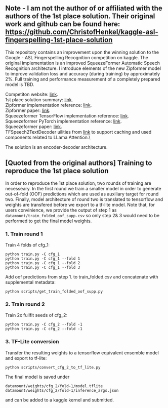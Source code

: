 ## Note - I am not the author of or affiliated with the authors of the 1st place solution. Their original work and github can be found here: https://github.com/ChristofHenkel/kaggle-asl-fingerspelling-1st-place-solution

This repository contains an improvement upon the winning solution to the Google - ASL Fingerspelling Recognition competition on kaggle. The original implementation is an improved SqueezeFormer Automatic Speech Recognition architecture. I introduce elements of the new Zipformer model to improve validation loss and accuracy (during training) by approximately 2%. Full training and performance measurement of a completely prepared model is TBD.

Competiton website: [link](https://www.kaggle.com/competitions/asl-fingerspelling).\
1st place solution summary: [link](https://www.kaggle.com/competitions/asl-fingerspelling/discussion/434485). \
Zipformer implementation reference: [link](https://github.com/k2-fsa/icefall/tree/master/egs/librispeech/ASR/zipformer).\
Zipformer paper: [link](https://arxiv.org/html/2310.11230v4).\
Squeezeformer TensorFlow implementation reference: [link](https://github.com/kssteven418/Squeezeformer).\
Squeezeformer PyTorch implementation reference: [link](https://github.com/upskyy/Squeezeformer/).\
Squeezeformer paper: [link](https://arxiv.org/pdf/2206.00888.pdf).\
TFSpeech2TextDecoder uilities from [link](https://github.com/huggingface/transformers/) to support caching and used components related to LLama Attention.\

The solution is an encoder-decoder architecture.



## \[Quoted from the original authors\] Training to reproduce the 1st place solution

In order to reproduce the 1st place solution, two rounds of training are necesseary. In the first round we train a smaller model in order to generate out-of-fold (OOF) predictions which are used as auxiliary target for round two. Finally, model architecture of round two is translated to tensorflow and weights are transfered before we export to a tf-lite model. Note that, for users convinience, we provide the output of step 1 as `datamount/train_folded_oof_supp.csv` so only step 2& 3 would need to be performed to get the final model weights.

      
### 1. Train round 1

Train 4 folds of cfg_1:

```
python train.py -C cfg_1
python train.py -C cfg_1 --fold 1
python train.py -C cfg_1 --fold 2
python train.py -C cfg_1 --fold 3
```

Add oof predictions from step 1. to train_folded.csv and concatenate with supplemental metadata:

```
python scripts/get_train_folded_oof_supp.py 
```

### 2. Train round 2

Train 2x fullfit seeds of cfg_2:

```
python train.py -C cfg_2 --fold -1
python train.py -C cfg_2 --fold -1
```

### 3. TF-Lite conversion

Transfer the resulting weights to a tensorflow equivalent ensemble model and export to tf-lite:

```
python scripts/convert_cfg_2_to_tf_lite.py  
```


The final model is saved under

```
datamount/weights/cfg_2/fold-1/model.tflite 
datamount/weights/cfg_2/fold-1/inference_args.json
```
and can be added to a kaggle kernel and submitted.

      
      
      
